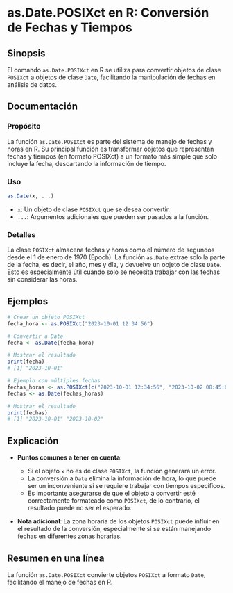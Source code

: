 <!--
Meta Description: # as.Date.POSIXct en R: Conversión de Fechas y Tiempos ## Sinopsis El comando `as.Date.POSIXct` en R se utiliza para convertir objetos de clase `POSIX...
Meta Keywords: posixct, date, fechas, clase, función
-->

# as.Date.POSIXct en R: Conversión de Fechas y Tiempos

## Sinopsis
El comando `as.Date.POSIXct` en R se utiliza para convertir objetos de clase `POSIXct` a objetos de clase `Date`, facilitando la manipulación de fechas en análisis de datos.

## Documentación
### Propósito
La función `as.Date.POSIXct` es parte del sistema de manejo de fechas y horas en R. Su principal función es transformar objetos que representan fechas y tiempos (en formato POSIXct) a un formato más simple que solo incluye la fecha, descartando la información de tiempo.

### Uso
```R
as.Date(x, ...)
```
- `x`: Un objeto de clase `POSIXct` que se desea convertir.
- `...`: Argumentos adicionales que pueden ser pasados a la función.

### Detalles
La clase `POSIXct` almacena fechas y horas como el número de segundos desde el 1 de enero de 1970 (Epoch). La función `as.Date` extrae solo la parte de la fecha, es decir, el año, mes y día, y devuelve un objeto de clase `Date`. Esto es especialmente útil cuando solo se necesita trabajar con las fechas sin considerar las horas.

## Ejemplos
```R
# Crear un objeto POSIXct
fecha_hora <- as.POSIXct("2023-10-01 12:34:56")

# Convertir a Date
fecha <- as.Date(fecha_hora)

# Mostrar el resultado
print(fecha)
# [1] "2023-10-01"
```

```R
# Ejemplo con múltiples fechas
fechas_horas <- as.POSIXct(c("2023-10-01 12:34:56", "2023-10-02 08:45:00"))
fechas <- as.Date(fechas_horas)

# Mostrar el resultado
print(fechas)
# [1] "2023-10-01" "2023-10-02"
```

## Explicación
- **Puntos comunes a tener en cuenta**:
  - Si el objeto `x` no es de clase `POSIXct`, la función generará un error.
  - La conversión a `Date` elimina la información de hora, lo que puede ser un inconveniente si se requiere trabajar con tiempos específicos.
  - Es importante asegurarse de que el objeto a convertir esté correctamente formateado como `POSIXct`, de lo contrario, el resultado puede no ser el esperado.
  
- **Nota adicional**: La zona horaria de los objetos `POSIXct` puede influir en el resultado de la conversión, especialmente si se están manejando fechas en diferentes zonas horarias.

## Resumen en una línea
La función `as.Date.POSIXct` convierte objetos `POSIXct` a formato `Date`, facilitando el manejo de fechas en R.